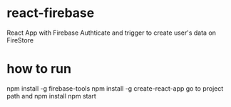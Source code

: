 # react-firebase
React App with Firebase Authticate and trigger to create user's data on FireStore

# how to run 
npm install -g firebase-tools
npm install -g create-react-app
go to project path and npm install 
npm start
